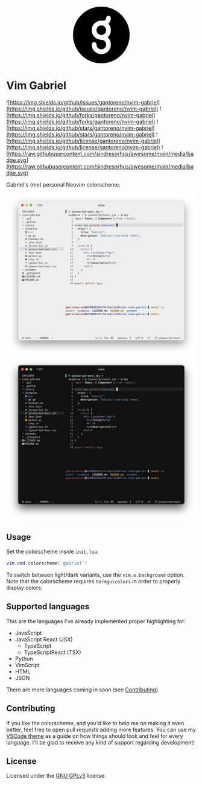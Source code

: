 <p align="center">
  <img src=".github/gabriel.png" width="150" />
</p>

# Vim Gabriel

![https://img.shields.io/github/issues/gantoreno/nvim-gabriel](https://img.shields.io/github/issues/gantoreno/nvim-gabriel) ![https://img.shields.io/github/forks/gantoreno/nvim-gabriel](https://img.shields.io/github/forks/gantoreno/nvim-gabriel) ![https://img.shields.io/github/stars/gantoreno/nvim-gabriel](https://img.shields.io/github/stars/gantoreno/nvim-gabriel) ![https://img.shields.io/github/license/gantoreno/nvim-gabriel](https://img.shields.io/github/license/gantoreno/nvim-gabriel) ![https://raw.githubusercontent.com/sindresorhus/awesome/main/media/badge.svg](https://raw.githubusercontent.com/sindresorhus/awesome/main/media/badge.svg)

Gabriel's (me) personal Neovim colorscheme.

<div align="center">
  <img src=".github/nvim-gabriel-light.jpg#gh-light-mode-only" />
  <img src=".github/nvim-gabriel-dark.jpg#gh-dark-mode-only" />
</div>

## Usage

Set the colorscheme inside `init.lua`:

```lua
vim.cmd.colorscheme('gabriel')
```

To switch between light/dark variants, use the `vim.o.background` option. Note that the colorscheme requires `termguicolors` in order to properly display colors.

## Supported languages

This are the languages I've already implemented proper highlighting for:

- JavaScript
- JavaScript React (JSX)
  - TypeScript
  - TypeScriptReact (TSX)
- Python
- VimScript
- HTML
- JSON

There are more languages coming in soon (see [Contributing](https://github.com/gantoreno/nvim-gabriel#contributing)).

## Contributing

If you like the colorscheme, and you'd like to help me on making it even better, feel free to open pull requests adding more features. You can use my [VSCode theme](https://github.com/gantoreno/vscode-gabriel) as a guide on how things should look and feel for every language. I'll be glad to receive any kind of support regarding development!

## License

Licensed under the [GNU GPLv3](https://www.gnu.org/licenses/gpl-3.0.html) license.
